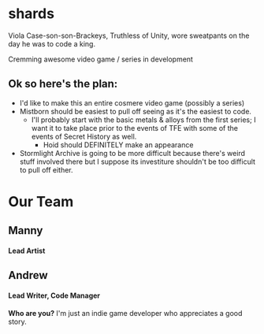 # shards

Viola Case-son-son-Brackeys, Truthless of Unity, wore sweatpants on the day he was to code a king.

Cremming awesome video game / series in development

## Ok so here's the plan:
- I'd like to make this an entire cosmere video game (possibly a series) 
- Mistborn should be easiest to pull off seeing as it's the easiest to code.
	- I'll probably start with the basic metals & alloys from the first series; I want it to take place prior to the events of TFE with some of the events of Secret History as well.
		- Hoid should DEFINITELY make an appearance
- Stormlight Archive is going to be more difficult because there's weird stuff involved there but I suppose its investiture shouldn't be too difficult to pull off either.


# Our Team

## Manny

#### Lead Artist 

## Andrew

#### Lead Writer, Code Manager
**Who are you?**
I'm just an indie game developer who appreciates a good story.

